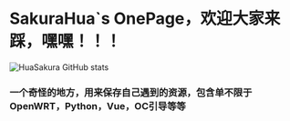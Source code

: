 # **SakuraHua**`s OnePage，欢迎大家来踩，嘿嘿！！！

![HuaSakura GitHub stats](https://github-readme-stats.vercel.app/api?username=HuaSakura&show_icons=true&theme=cobalt&border_radius=10&locale=cn&line_height=30)

### 一个奇怪的地方，用来保存自己遇到的资源，包含单不限于OpenWRT，Python，Vue，OC引导等等
